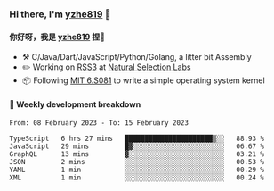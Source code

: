 ### Hi there, I'm [yzhe819](https://github.com/yzhe819) 👋

#### 你好呀，我是 [yzhe819](https://github.com/yzhe819) 捏👋

- :hammer_and_pick: C/Java/Dart/JavaScript/Python/Golang, a litter bit Assembly
- :pencil2: Working on [RSS3](https://github.com/NaturalSelectionLabs/RSS3) at [Natural Selection Labs](https://github.com/NaturalSelectionLabs)
- 📦 Following [MIT 6.S081](https://pdos.csail.mit.edu/6.S081/2020/) to write a simple operating system kernel



#### 📝 Weekly development breakdown

<!--START_SECTION:waka-->

```text
From: 08 February 2023 - To: 15 February 2023

TypeScript   6 hrs 27 mins   ██████████████████████▒░░   88.93 %
JavaScript   29 mins         █▓░░░░░░░░░░░░░░░░░░░░░░░   06.67 %
GraphQL      13 mins         ▓░░░░░░░░░░░░░░░░░░░░░░░░   03.21 %
JSON         2 mins          ░░░░░░░░░░░░░░░░░░░░░░░░░   00.53 %
YAML         1 min           ░░░░░░░░░░░░░░░░░░░░░░░░░   00.29 %
XML          1 min           ░░░░░░░░░░░░░░░░░░░░░░░░░   00.24 %
```

<!--END_SECTION:waka-->



